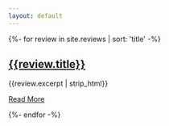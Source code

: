 ```yaml
---
layout: default
---
```

{%- for review in site.reviews | sort: 'title' -%}
 
<article class='review-artical' id='{{review.title}}'>
  <div class='review-content'>
    <div class='review-body'>
      <div class="review-header">
        <div class="review-title">
          <h1>
            <a href="{{site.baseurl}}{{review.url}}">{{review.title}}</a>
          </h1>
        </div>
      </div>		
      <div class='review-excerpt'>
        <p class="excerpt">{{review.excerpt | strip_html}}</p>
      </div>
      <div class="review-action">
        <a class="read-more" href="{{review.url}}">Read More</a>
      </div>
    </div>
  </div>
</article>

{%- endfor -%}
